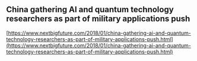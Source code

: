 ## China gathering AI and quantum technology researchers as part of military applications push
  
  [https://www.nextbigfuture.com/2018/01/china-gathering-ai-and-quantum-technology-researchers-as-part-of-military-applications-push.html](https://www.nextbigfuture.com/2018/01/china-gathering-ai-and-quantum-technology-researchers-as-part-of-military-applications-push.html)